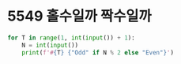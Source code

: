 # 5549 홀수일까 짝수일까



```python
for T in range(1, int(input()) + 1):
    N = int(input())
    print(f'#{T} {"Odd" if N % 2 else "Even"}')
```

